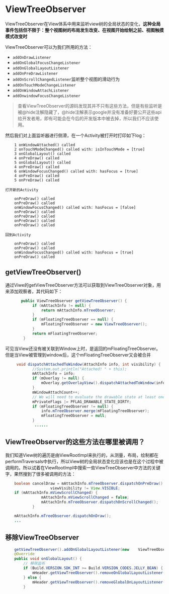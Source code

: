 # ViewTreeObserver

ViewTreeObserver在View体系中用来监听view树的全局状态的变化，**这种全局事件包括但不限于：整个视图树的布局发生改变、在视图开始绘制之前、视图触摸模式改变时**

ViewTreeObserver可以为我们所用的方法：

- `addOnDrawListener`
- `addOnGlobalFocusChangeListener`
- `addOnGlobalLayoutListener`
- `addOnPreDrawListener`
- `addOnScrollChangedListener`监听整个视图的滑动行为
- `addOnTouchModeChangeListener`
- `addOnWindowAttachListener`
- `addOnwindowFocusChangeListener`

>查看ViewTreeObserver的源码发现其并不只有这些方法，但是有些监听是被@hide注解隐藏了，@hide注解表示google并没有准备好要公开这些api给开发者用，即有可能会在今后的开发版本中被去掉，所以我们不应该使用。

然后我们对上面监听器进行侧滑，在一个Activity被打开时打印如下log：

```
    1 onWindowAttached() called
    2 onTouchModeChanged() called with: isInTouchMode = [true]
    3 onGlobalLayout() called
    4 onPreDraw() called
    5 onGlobalLayout() called
    4 onPreDraw() called
    6 onWindowFocusChanged() called with: hasFocus = [true]
    4 onPreDraw() called
    5 onPreDraw() called

打开新的Activity

    onPreDraw() called
    onPreDraw() called
    onWindowFocusChanged() called with: hasFocus = [false]
    onPreDraw() called
    onPreDraw() called
    onPreDraw() called
    onPreDraw() called

回到Activity

    onPreDraw() called
    onPreDraw() called
    onWindowFocusChanged() called with: hasFocus = [true]
    onPreDraw() called
```

## getViewTreeObserver()

通过Viwe的getViewTreeObserver方法可以获取到ViewTreeObserver对象，用来添加观察者，其代码如下：

```java
       public ViewTreeObserver getViewTreeObserver() {
            if (mAttachInfo != null) {
                return mAttachInfo.mTreeObserver;
            }
            if (mFloatingTreeObserver == null) {
                mFloatingTreeObserver = new ViewTreeObserver();
            }
            return mFloatingTreeObserver;
        }
```

可见当View还没有被关联到Window上时，是返回的mFloatingTreeObserver。但是当View被管理到window后，这个mFloatingTreeObserver又会被合并

```java
     void dispatchAttachedToWindow(AttachInfo info, int visibility) {
            //System.out.println("Attached! " + this);
            mAttachInfo = info;
            if (mOverlay != null) {
                mOverlay.getOverlayView().dispatchAttachedToWindow(info, visibility);
            }
            mWindowAttachCount++;
            // We will need to evaluate the drawable state at least once.
            mPrivateFlags |= PFLAG_DRAWABLE_STATE_DIRTY;
            if (mFloatingTreeObserver != null) {
                info.mTreeObserver.merge(mFloatingTreeObserver);
                mFloatingTreeObserver = null;
            }
             ......
```

## ViewTreeObserver的这些方法在哪里被调用？

我们知道View树的遍历是由ViewRootImpl来执行的，从测量，布局，绘制都在performTraversals中执行，所以View树的全局状态变化应该也是在这个过程中被调用的。所以试着在ViewRootImpl中搜索一些ViewTreeObserver中方法的关键字，果然搜到了很多被调用的方法：

```java
    boolean cancelDraw = mAttachInfo.mTreeObserver.dispatchOnPreDraw() ||
                    viewVisibility != View.VISIBLE;
    if (mAttachInfo.mViewScrollChanged) {
                mAttachInfo.mViewScrollChanged = false;
                mAttachInfo.mTreeObserver.dispatchOnScrollChanged();
            }

    mAttachInfo.mTreeObserver.dispatchOnDraw();
    ...
```

## 移除ViewTreeObserver

```java
    getViewTreeObserver().addOnGlobalLayoutListener(new    ViewTreeObserver.OnGlobalLayoutListener() {
    @Override
    public void onGlobalLayout() {
        // 移除监听
        if (Build.VERSION.SDK_INT >= Build.VERSION_CODES.JELLY_BEAN) {
            mHeader.getViewTreeObserver().removeOnGlobalLayoutListener(this);
        } else {
            mHeader.getViewTreeObserver().removeGlobalOnLayoutListener(this);
        }
```
